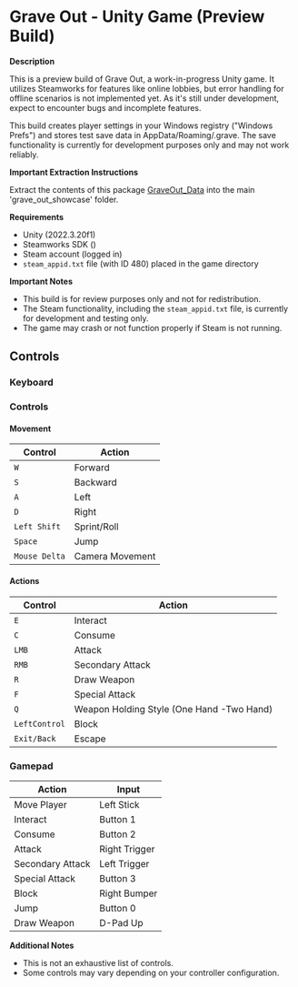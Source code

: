 # Grave Out - Unity Game (Preview Build)

**Description**

This is a preview build of Grave Out, a work-in-progress Unity game. It utilizes Steamworks for features like online lobbies, but error handling for offline scenarios is not implemented yet. As it's still under development, expect to encounter bugs and incomplete features.

This build creates player settings in your Windows registry ("Windows Prefs") and stores test save data in AppData/Roaming/.grave.
The save functionality is currently for development purposes only and may not work reliably.

**Important Extraction Instructions**

Extract the contents of this package [GraveOut_Data](https://drive.google.com/file/d/1bJNITUt4kRxcYA4H8WqJ4lkCMJxWU3Gu/view?usp=sharing)
into the main 'grave_out_showcase' folder.


**Requirements**

* Unity (2022.3.20f1)
* Steamworks SDK ()
* Steam account (logged in)
* `steam_appid.txt` file (with ID 480) placed in the game directory

**Important Notes**

* This build is for review purposes only and not for redistribution.
* The Steam functionality, including the `steam_appid.txt` file, is currently for development and testing only.
* The game may crash or not function properly if Steam is not running.

## Controls

### Keyboard

### Controls

#### Movement

| Control         | Action               | 
|-----------------|----------------------|
| `W`             | Forward              |
| `S`             | Backward             |
| `A`             | Left                 |
| `D`             | Right                |
| `Left Shift`    | Sprint/Roll          |
| `Space`         | Jump                 |
| `Mouse Delta`   | Camera Movement      |

#### Actions

| Control       | Action                                    | 
|---------------|-------------------------------------------|
| `E`           | Interact                                  |
| `C`           | Consume                                   |
| `LMB`         | Attack                                    |
| `RMB`         | Secondary Attack                          |
| `R`           | Draw Weapon                               | 
| `F`           | Special Attack                            | 
| `Q`           | Weapon Holding Style (One Hand -Two Hand) | 
| `LeftControl` | Block                                     | 
| `Exit/Back`   | Escape                                    | 


### Gamepad

| Action                        | Input          |
|-------------------------------|---------------|
| Move Player                     | Left Stick     |
| Interact                       | Button 1       |
| Consume                        | Button 2       |
| Attack                         | Right Trigger  |
| Secondary Attack               | Left Trigger   |
| Special Attack                 | Button 3       |
| Block                           | Right Bumper   |
| Jump                           | Button 0       |
| Draw Weapon                     | D-Pad Up       |

**Additional Notes**

* This is not an exhaustive list of controls.
* Some controls may vary depending on your controller configuration.